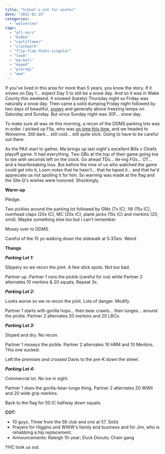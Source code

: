 ```yaml
---
title: "School's out for winter"
date: "2022-01-25"
categories: 
  - "wolverine"
tags: 
  - "all-ours"
  - "bubba"
  - "cauliflower"
  - "clockwork"
  - "flip-flop-thats-singular"
  - "loom"
  - "ma-bell"
  - "moped"
  - "pierogi"
  - "www"
---
```


If you've lived in this area for more than 5 years, you know the story. If it snows on Day 1... expect Day 5 to still be a snow day. And so it was in Wake County this weekend. It snowed (barely) Thursday night so Friday was naturally a snow day. Then came a solid dumping Friday night followed by two days of beautiful, [snowy](https://f3carpex.com/sled-tastic/) and generally above freezing temps on Saturday and Sunday. But since Sunday night was 30F... snow day.

To make sure all was ok this morning, a recon of the DDMS parking lots was in order. I picked up Flip, who was [on time this time](https://f3carpex.com/virtue-of-the-bored/), and we headed to Wolverine. Still dark... still cold... still quite slick. Going to have to be careful out there.

As the PAX start to gather, Ma brings up last night's excellent Bills v Chiefs playoff game. It had everything. Two QBs at the top of their game going toe to toe with seconds left on the clock. Go ahead TDs... tie-ing FGs... OT... and a heartbreaking loss. But before the nine of us who watched the game could get into it, Loom notes that he hasn't... that he taped it... and that he'd appreciate us not spoiling it for him. So warning was made at the flag and the Site Q's wishes were honored. Shockingly.

**Warm-up**

Pledge.

Two pickles around the parking lot followed by GMs (7x IC), IW (15x IC), overhead claps (20x IC), MC (20x IC), plank jacks (15x IC) and merkins (20, omd). Maybe something else too but I can't remember.

Mosey over to DDMS.

Careful of the 15 yo walking down the sidewalk at 5:37am. Weird.

**Thangs**

**_Parking Lot 1:_**

Slippery so we recon the joint. A few slick spots. Not too bad.

Partner up. Partner 1 runs the pickle (careful for ice) while Partner 2 alternates 10 merkins & 20 squats. Repeat 3x.

**_Parking Lot 2:_**

Looks worse so we re-recon the joint. Lots of danger. Modify.

Partner 1 starts with gorilla hops... then bear crawls... then lunges... around the pickle. Partner 2 alternates 20 merkins and 20 LBCs.

**_Parking Lot 3:_**

Sloped and dry. No recon.

Partner 1 moseys the pickle. Partner 2 alternates 10 HRM and 10 Merkins. This one sucked.

Left the premises and crossed Davis to the pre-K down the street.

_**Parking Lot 4:**_

Commercial lot. No ice in sight.

Partner 1 does the gorilla-bear-lunge thing. Partner 2 alternates 20 WWII and 20 wide grip merkins.

Back to the flag for 50 IC halfway down squats.

**COT:**

- 10 guys. Three from the 56 club and one at 57. Solid.
- Prayers for Higgins and WWW's family and business and for Jim, who is rehabbing a hip replacement.
- Announcements: Raleigh 10-year; Duck Donuts; Chain gang

YHC took us out.
